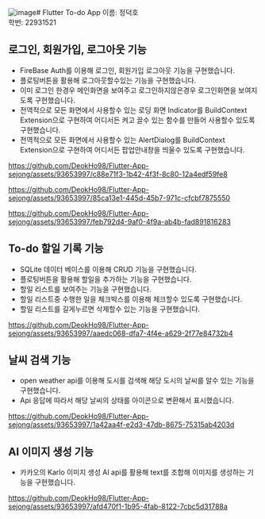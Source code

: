 ![image](https://github.com/DeokHo98/Flutter-App-sejong/assets/93653997/745e8361-395d-45da-aa4e-377a02d0b252)# Flutter To-do App
이름: 정덕호    
학번: 22931521     

## 로그인, 회원가입, 로그아웃 기능
- FireBase Auth를 이용해 로그인, 회원가입 로그아웃 기능을 구현했습니다.    
- 플로팅버튼을 활용해 로그아웃할수있는 기능을 구현했습니다.     
- 이미 로그인 한경우 메인화면을 보여주고 로그인하지않은경우 로그인화면을 보여지도록 구현했습니다.    
- 전역적으로 모든 화면에서 사용할수 있는 로딩 화면 Indicator를 BuildContext Extension으로 구현하여 어디서든 켜고 끌수 있는 함수를 만들어 사용할수 있도록 구현했습니다.     
- 전역적으로 모든 화면에서 사용할수 있는 AlertDialog를 BuildContext Extension으로 구현하여 어디서든 팝업안내창을 띄울수 있도록 구현했습니다.      
      
https://github.com/DeokHo98/Flutter-App-sejong/assets/93653997/c88e71f3-1b42-4f3f-8c80-12a4edf59fe8    
     
https://github.com/DeokHo98/Flutter-App-sejong/assets/93653997/85ca13e1-445d-45b7-971c-cfcbf7875550     
      
https://github.com/DeokHo98/Flutter-App-sejong/assets/93653997/feb792d4-9af0-4f9a-ab4b-fad891816283     
      

## To-do 할일 기록 기능
- SQLite 데이터 베이스를 이용해 CRUD 기능을 구현했습니다.    
- 플로팅버튼을 활용해 할일을 추가하는 기능을 구현했습니다.     
- 할일 리스트를 보여주는 기능을 구현했습니다.     
- 할일 리스트중 수행한 일을 체크박스를 이용해 체크할수 있도록 구현했습니다.     
- 할일 리스트를 길게누르면 삭제할수 있는 기능을 구현했습니다.
     
https://github.com/DeokHo98/Flutter-App-sejong/assets/93653997/aaedc068-dfa7-4f4e-a629-2f77e84732b4     
      
## 날씨 검색 기능
- open weather api를 이용해 도시를 검색해 해당 도시의 날씨를 알수 있는 기능을 구현했습니다.     
- Api 응답에 따라서 해당 날씨의 상태를 아이콘으로 변환해서 표시했습니다.    
     
https://github.com/DeokHo98/Flutter-App-sejong/assets/93653997/1a42aa4f-e2d3-47db-8675-75315ab4203d     

## AI 이미지 생성 기능
- 카카오의 Karlo 이미지 생성 AI api를 활용해 text를 조합해 이미지를 생성하는 기능을 구현했습니다.    
     
https://github.com/DeokHo98/Flutter-App-sejong/assets/93653997/afd470f1-1b95-4fab-8122-7cbc5d31788a     



